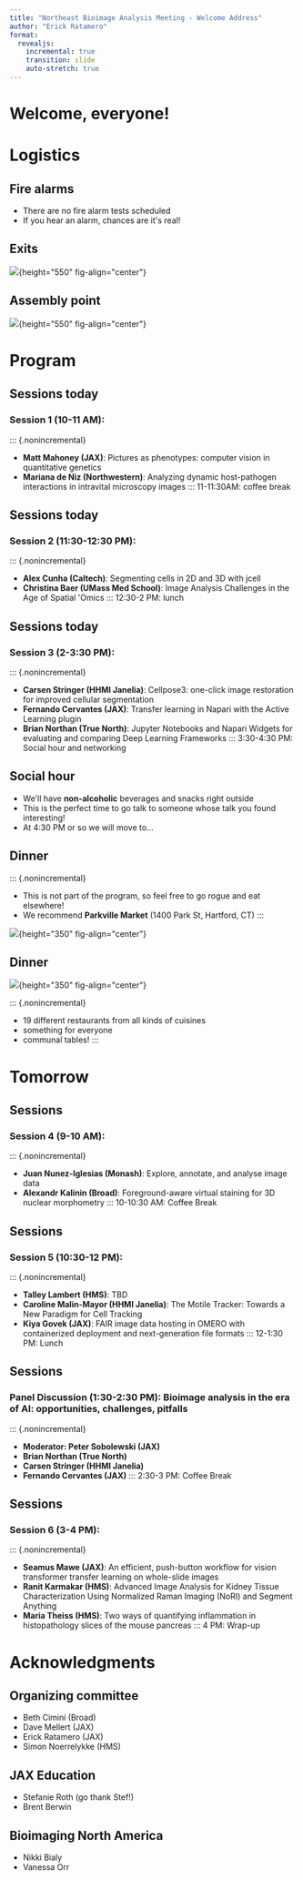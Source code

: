 ```yaml
---
title: "Northeast Bioimage Analysis Meeting - Welcome Address"
author: "Erick Ratamero"
format:
  revealjs:
    incremental: true
    transition: slide
    auto-stretch: true
---
```


# Welcome, everyone!

# Logistics
## Fire alarms
- There are no fire alarm tests scheduled
- If you hear an alarm, chances are it's real!

## Exits
![](nebam_images/holt.png){height="550" fig-align="center"}

## Assembly point
![](nebam_images/assembly.png){height="550" fig-align="center"}

# Program
## Sessions today
### Session 1 (10-11 AM):
::: {.nonincremental}
- **Matt Mahoney (JAX)**: Pictures as phenotypes: computer vision in quantitative genetics
- **Mariana de Niz (Northwestern)**: Analyzing dynamic host-pathogen interactions in intravital microscopy images
:::
11-11:30AM: coffee break

## Sessions today
### Session 2 (11:30-12:30 PM): 
::: {.nonincremental}
- **Alex Cunha (Caltech)**: Segmenting cells in 2D and 3D with jcell
- **Christina Baer (UMass Med School)**: Image Analysis Challenges in the Age of Spatial 'Omics
:::
12:30-2 PM: lunch

## Sessions today
### Session 3 (2-3:30 PM): 
::: {.nonincremental}
- **Carsen Stringer (HHMI Janelia)**:  Cellpose3: one-click image restoration for improved cellular segmentation
- **Fernando Cervantes (JAX)**: Transfer learning in Napari with the Active Learning plugin
- **Brian Northan (True North)**: Jupyter Notebooks and Napari Widgets for evaluating and comparing Deep Learning Frameworks 
:::
3:30-4:30 PM: Social hour and networking

## Social hour
- We'll have **non-alcoholic** beverages and snacks right outside
- This is the perfect time to go talk to someone whose talk you found interesting!
- At 4:30 PM or so we will move to...

## Dinner
::: {.nonincremental}
- This is not part of the program, so feel free to go rogue and eat elsewhere!
- We recommend **Parkville Market** (1400 Park St, Hartford, CT)
:::

![](nebam_images/parkville.png){height="350" fig-align="center"}

## Dinner
![](https://parkvillemarket.com/wp-content/uploads/2022/11/customers-at-food-hall.jpg){height="350" fig-align="center"}

::: {.nonincremental}
- 19 different restaurants from all kinds of cuisines
- something for everyone
- communal tables!
:::

# Tomorrow
## Sessions
### Session 4 (9-10 AM): 
::: {.nonincremental}
- **Juan Nunez-Iglesias (Monash)**: Explore, annotate, and analyse image data
- **Alexandr Kalinin (Broad)**: Foreground-aware virtual staining for 3D nuclear morphometry
:::
10-10:30 AM: Coffee Break

## Sessions
### Session 5 (10:30-12 PM): 
::: {.nonincremental}
- **Talley Lambert (HMS)**: TBD
- **Caroline Malin-Mayor (HHMI Janelia)**: The Motile Tracker: Towards a New Paradigm for Cell Tracking
- **Kiya Govek (JAX)**: FAIR image data hosting in OMERO with containerized deployment and next-generation file formats
:::
12-1:30 PM: Lunch

## Sessions
### Panel Discussion (1:30-2:30 PM): Bioimage analysis in the era of AI: opportunities, challenges, pitfalls
::: {.nonincremental}
- **Moderator: Peter Sobolewski (JAX)**
- **Brian Northan (True North)**
- **Carsen Stringer (HHMI Janelia)**
- **Fernando Cervantes (JAX)**
:::
2:30-3 PM: Coffee Break

## Sessions
### Session 6 (3-4 PM): 
::: {.nonincremental}
- **Seamus Mawe (JAX)**: An efficient, push-button workflow for vision transformer transfer learning on whole-slide images
- **Ranit Karmakar (HMS)**: Advanced Image Analysis for Kidney Tissue Characterization Using Normalized Raman Imaging (NoRI) and Segment Anything
- **Maria Theiss (HMS)**: Two ways of quantifying inflammation in histopathology slices of the mouse pancreas
:::
4 PM: Wrap-up

# Acknowledgments

## Organizing committee
- Beth Cimini (Broad)
- Dave Mellert (JAX)
- Erick Ratamero (JAX)
- Simon Noerrelykke (HMS)

## JAX Education
- Stefanie Roth (go thank Stef!)
- Brent Berwin

## Bioimaging North America
- Nikki Bialy
- Vanessa Orr

